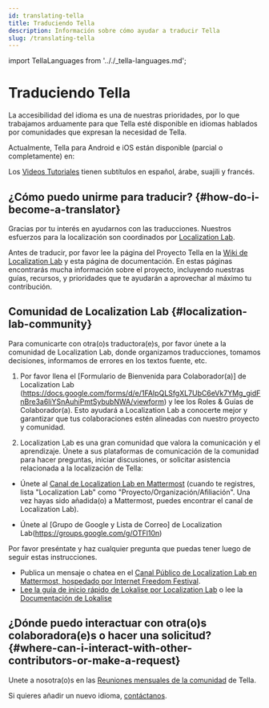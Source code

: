 ```yaml
---
id: translating-tella
title: Traduciendo Tella
description: Información sobre cómo ayudar a traducir Tella
slug: /translating-tella
---
```

import TellaLanguages from '.././_tella-languages.md';


# Traduciendo Tella

La accesibilidad del idioma es una de nuestras prioridades, por lo que trabajamos arduamente para que Tella esté disponible en idiomas hablados por comunidades que expresan la necesidad de Tella.

Actualmente, Tella para Android e iOS están disponible (parcial o completamente) en:


<TellaLanguages/>


Los [Videos Tutoriales](/video-tutorials) tienen subtítulos en español, árabe, suajili y francés.

## ¿Cómo puedo unirme para traducir? {#how-do-i-become-a-translator}
Gracias por tu interés en ayudarnos con las traducciones. Nuestros esfuerzos para la localización son coordinados por [Localization Lab](https://www.localizationlab.org/).

Antes de traducir, por favor lee la página del Proyecto Tella en la [Wiki de Localization Lab](https://wiki.localizationlab.org/index.php/Tella) y esta página de documentación. En estas páginas encontrarás mucha información sobre el proyecto, incluyendo nuestras guías, recursos, y prioridades que te ayudarán a aprovechar al máximo tu contribución.

## Comunidad de Localization Lab {#localization-lab-community}
Para comunicarte con otra(o)s traductora(e)s, por favor únete a la comunidad de Localization Lab, donde organizamos traducciones, tomamos decisiones, informamos de errores en los textos fuente, etc.  

1. Por favor llena el [Formulario de Bienvenida para Colaborador(a)] de Localization Lab (https://docs.google.com/forms/d/e/1FAIpQLSfgXL7UbC6eVk7YMg_gidFnBre3a6liYSnAuhiPmtSybubNWA/viewform) y lee los Roles & Guías de Colaborador(a). Esto ayudará a Localization Lab a conocerte mejor y garantizar que tus colaboraciones estén alineadas con nuestro proyecto y comunidad.

2. Localization Lab es una gran comunidad que valora la comunicación y el aprendizaje. Únete a sus plataformas de comunicación de la comunidad para hacer preguntas, iniciar discusiones, or solicitar asistencia relacionada a la localización de Tella:

* Únete al [Canal de Localization Lab en Mattermost](https://internetfreedomfestival.org/wiki/index.php/IFF_Mattermost)
(cuando te registres, lista "Localization Lab" como "Proyecto/Organización/Afiliación". Una vez hayas sido añadida(o) a Mattermost, puedes encontrar el canal de Localization Lab).


* Únete al [Grupo de Google y Lista de Correo] de Localization  Lab(https://groups.google.com/g/OTFl10n)

Por favor preséntate y haz cualquier pregunta que puedas tener luego de seguir estas instrucciones.
- Publica un mensaje o chatea en el [Canal Público de Localization Lab en Mattermost, hospedado por Internet Freedom Festival](https://community.internetfreedomfestival.org/community/channels/localization-lab-chat).
- [Lee la guía de inicio rápido de Lokalise por Localization Lab](https://docs.google.com/document/d/1h3Fa9FbVAzHXKgS_H28LmycY3ujjCgQl-oOwVuIy2IA/edit) o lee la [Documentación de Lokalise](https://docs.lokalise.com/en/)

## ¿Dónde puedo interactuar con otra(o)s colaboradora(e)s o hacer una solicitud? {#where-can-i-interact-with-other-contributors-or-make-a-request}

Unete a nosotra(o)s en las [Reuniones mensuales de la comunidad](/community-meetings) de Tella.

Si quieres añadir un nuevo idioma, [contáctanos](/contact-us).


